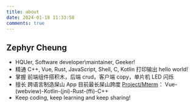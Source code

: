```yaml
---
title: about
date: 2024-01-18 11:33:58
comments: true
---
```


## Zephyr Cheung

- HQUer, Software developer\maintainer, Geeker!
- 精通 C++, Vue, Rust, JavaScript, Shell, C, Kotlin 打印输出 hello world!
- 掌握 前端组件搭积木，后端 crud，客户端 copy，单片机 LED 闪烁
- 擅长 跨语言制造屎山 App 目前最长屎山跨度 [Project/Mterm](https://blog.hackerfly.cn/categories/Project/Mterm/)： Vue-(webview)-Kotlin-(jni)-Rust-(ffi)-C++
- Keep coding, keep learning and keep sharing!
